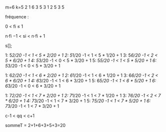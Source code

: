 m=6 k=5
2 1 6 3 5 3
1 2 5 3 5


fréquence :

0 < fi ≤ 1

n·fi −1 < si < n·fi + 1

s[];

1: 5*2/20 -1 <  1  < 5 * 2/20 + 1
2: 5*1/20 -1 <  1  < 5 * 1/20 + 1
3: 5*6/20 -1 <  2  < 5 * 6/20 + 1
4: 5*3/20 -1 < 0 < 5 * 3/20 + 1
5: 5*5/20 -1 < 1 < 5 * 5/20 + 1
6: 5*3/20 -1 < 0 < 5 * 3/20 + 1

1: 6*2/20 -1 <  1  < 6 * 2/20 + 1
2: 6*1/20 -1 <  1  < 6 * 1/20 + 1
3: 6*6/20 -1 <  2  < 6 * 6/20 + 1
4: 6*3/20 -1 < 1 < 6 * 3/20 + 1
5: 6*5/20 -1 < 1 < 6 * 5/20 + 1
6: 6*3/20 -1 < 0 < 6 * 3/20 + 1

1: 7*2/20 -1 <  1  < 7 * 2/20 + 1
2: 7*1/20 -1 <  1  < 7 * 1/20 + 1
3: 7*6/20 -1 <  2  < 7 * 6/20 + 1
4: 7*3/20 -1 < 1 < 7 * 3/20 + 1
5: 7*5/20 -1 < 1 < 7 * 5/20 + 1
6: 7*3/20 -1 < 1 < 7 * 3/20 + 1


c-1 < qq < c+1


sommeT = 2+1+6+3+5+3=20
